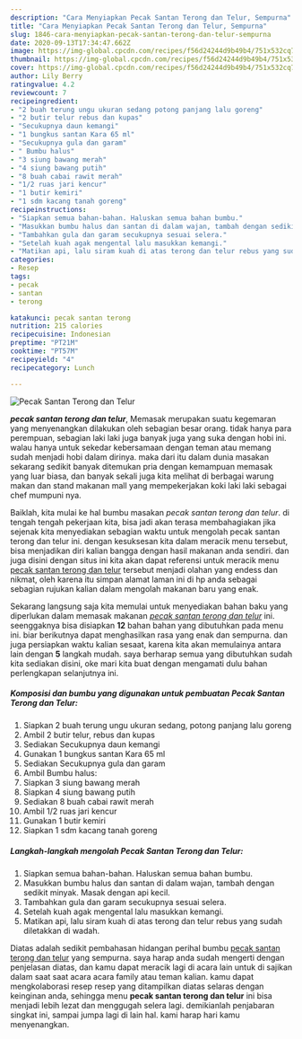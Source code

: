 ```yaml
---
description: "Cara Menyiapkan Pecak Santan Terong dan Telur, Sempurna"
title: "Cara Menyiapkan Pecak Santan Terong dan Telur, Sempurna"
slug: 1846-cara-menyiapkan-pecak-santan-terong-dan-telur-sempurna
date: 2020-09-13T17:34:47.662Z
image: https://img-global.cpcdn.com/recipes/f56d24244d9b49b4/751x532cq70/pecak-santan-terong-dan-telur-foto-resep-utama.jpg
thumbnail: https://img-global.cpcdn.com/recipes/f56d24244d9b49b4/751x532cq70/pecak-santan-terong-dan-telur-foto-resep-utama.jpg
cover: https://img-global.cpcdn.com/recipes/f56d24244d9b49b4/751x532cq70/pecak-santan-terong-dan-telur-foto-resep-utama.jpg
author: Lily Berry
ratingvalue: 4.2
reviewcount: 7
recipeingredient:
- "2 buah terung ungu ukuran sedang potong panjang lalu goreng"
- "2 butir telur rebus dan kupas"
- "Secukupnya daun kemangi"
- "1 bungkus santan Kara 65 ml"
- "Secukupnya gula dan garam"
- " Bumbu halus"
- "3 siung bawang merah"
- "4 siung bawang putih"
- "8 buah cabai rawit merah"
- "1/2 ruas jari kencur"
- "1 butir kemiri"
- "1 sdm kacang tanah goreng"
recipeinstructions:
- "Siapkan semua bahan-bahan. Haluskan semua bahan bumbu."
- "Masukkan bumbu halus dan santan di dalam wajan, tambah dengan sedikit minyak. Masak dengan api kecil."
- "Tambahkan gula dan garam secukupnya sesuai selera."
- "Setelah kuah agak mengental lalu masukkan kemangi."
- "Matikan api, lalu siram kuah di atas terong dan telur rebus yang sudah diletakkan di wadah."
categories:
- Resep
tags:
- pecak
- santan
- terong

katakunci: pecak santan terong 
nutrition: 215 calories
recipecuisine: Indonesian
preptime: "PT21M"
cooktime: "PT57M"
recipeyield: "4"
recipecategory: Lunch

---
```



![Pecak Santan Terong dan Telur](https://img-global.cpcdn.com/recipes/f56d24244d9b49b4/751x532cq70/pecak-santan-terong-dan-telur-foto-resep-utama.jpg)

<b><i>pecak santan terong dan telur</i></b>, Memasak merupakan suatu kegemaran yang menyenangkan dilakukan oleh sebagian besar orang. tidak hanya para perempuan, sebagian laki laki juga banyak juga yang suka dengan hobi ini. walau hanya untuk sekedar kebersamaan dengan teman atau memang sudah menjadi hobi dalam dirinya. maka dari itu dalam dunia masakan sekarang sedikit banyak ditemukan pria dengan kemampuan memasak yang luar biasa, dan banyak sekali juga kita melihat di berbagai warung makan dan stand makanan mall yang mempekerjakan koki laki laki sebagai chef mumpuni nya.



Baiklah, kita mulai ke hal bumbu masakan <i>pecak santan terong dan telur</i>. di tengah tengah pekerjaan kita, bisa jadi akan terasa membahagiakan jika sejenak kita menyediakan sebagian waktu untuk mengolah pecak santan terong dan telur ini. dengan kesuksesan kita dalam meracik menu tersebut, bisa menjadikan diri kalian bangga dengan hasil makanan anda sendiri. dan juga disini dengan situs ini kita akan dapat referensi untuk meracik menu <u>pecak santan terong dan telur</u> tersebut menjadi olahan yang endess dan nikmat, oleh karena itu simpan alamat laman ini di hp anda sebagai sebagian rujukan kalian dalam mengolah makanan baru yang enak.


Sekarang langsung saja kita memulai untuk menyediakan bahan baku yang diperlukan dalam memasak makanan <u><i>pecak santan terong dan telur</i></u> ini. seenggaknya bisa disiapkan <b>12</b> bahan bahan yang dibutuhkan pada menu ini. biar berikutnya dapat menghasilkan rasa yang enak dan sempurna. dan juga persiapkan waktu kalian sesaat, karena kita akan memulainya antara lain dengan <b>5</b> langkah mudah. saya berharap semua yang dibutuhkan sudah kita sediakan disini, oke mari kita buat dengan mengamati dulu bahan perlengkapan selanjutnya ini.

<!--inarticleads1-->

##### Komposisi dan bumbu yang digunakan untuk pembuatan Pecak Santan Terong dan Telur:

1. Siapkan 2 buah terung ungu ukuran sedang, potong panjang lalu goreng
1. Ambil 2 butir telur, rebus dan kupas
1. Sediakan Secukupnya daun kemangi
1. Gunakan 1 bungkus santan Kara 65 ml
1. Sediakan Secukupnya gula dan garam
1. Ambil  Bumbu halus:
1. Siapkan 3 siung bawang merah
1. Siapkan 4 siung bawang putih
1. Sediakan 8 buah cabai rawit merah
1. Ambil 1/2 ruas jari kencur
1. Gunakan 1 butir kemiri
1. Siapkan 1 sdm kacang tanah goreng




<!--inarticleads2-->

##### Langkah-langkah mengolah Pecak Santan Terong dan Telur:

1. Siapkan semua bahan-bahan. Haluskan semua bahan bumbu.
1. Masukkan bumbu halus dan santan di dalam wajan, tambah dengan sedikit minyak. Masak dengan api kecil.
1. Tambahkan gula dan garam secukupnya sesuai selera.
1. Setelah kuah agak mengental lalu masukkan kemangi.
1. Matikan api, lalu siram kuah di atas terong dan telur rebus yang sudah diletakkan di wadah.




Diatas adalah sedikit pembahasan hidangan perihal bumbu <u>pecak santan terong dan telur</u> yang sempurna. saya harap anda sudah mengerti dengan penjelasan diatas, dan kamu dapat meracik lagi di acara lain untuk di sajikan dalam saat saat acara acara family atau teman kalian. kamu dapat mengkolaborasi resep resep yang ditampilkan diatas selaras dengan keinginan anda, sehingga menu <b>pecak santan terong dan telur</b> ini bisa menjadi lebih lezat dan menggugah selera lagi. demikianlah penjabaran singkat ini, sampai jumpa lagi di lain hal. kami harap hari kamu menyenangkan.

